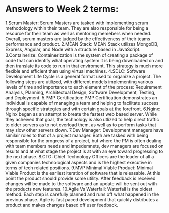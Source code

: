 # Answers to Week 2 terms:
1.Scrum Master:
    Scrum Masters are tasked with implementing scrum methodology
    within their team. They are also responsible for being a 
    resource for their team as well as mentoring memebers when 
    needed. Overall, scrum masters are judged by the effectiveness 
    of their teams performance and product. 
2.MEAN Stack:
    MEAN Stack utilizes MongoDB, Express, Angular, and Node with a 
    structure based in JavaScript.
3.Containerize:
    Containerization is the system of creating a package of code 
    that can identify what operating system it is being downloaded 
    on and then translate its code to run in that enviroment. This
    strategy is much more flexible and efficient than using virtual
    machines.
4.SDLC:
    Software Development Life Cycle is a general format used to 
    organize a project. The following steps are utilized, with 
    different models implementing various levels of time and 
    importance to each element of the process: Requirement Analysis,
    Planning, Architectual Design, Software Development, Testing,
    and Deployment. 
5.PMP Certification:
    PMP Certification demonstrates an individual is capable of 
    managing a team and helping to facilitate success through specific
    strategies and with certain goals at the forefront. 
6.Nginx:
    Nginx began as an attempt to breate the fastest web based server.
    While they acheived that goal, the technology is also utlized to
    help direct traffic to older servers as to not overload them, as
    well as to perform tasks that may slow other servers down.
7.Dev Manager:
    Development managers have similair roles to that of a project 
    manager. Both are tasked with being responsible for the progress of
    a project, but where the PM is often dealing with team members 
    needs and impedemnets, dev managers are focused on results and
    at what stage the project is at with an eye toward progressing to 
    the next phase.
8.CTO:
    Chief Technology Officers are the leader of all a given companies
    technological aspects and is the highest executive in 
    terms of tech related positions.
9.MVP Minimal Viable Product:
    Minimal Viable Product is the earliest iteration of software
    that is releasable. At this point the product should provide
    some utility. After feedback is received changes will be made
    to the software and an update will be sent out with the products
    new features.
10.Agile Vs Waterfall:
    Waterfall is the oldest method. Each step is carefully planned 
    and runs off what happened in the previous phase. Agile is fast
    paced development that quickly distributes a product and makes 
    changes based off user feedback.